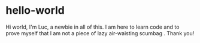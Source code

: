 # hello-world
Hi world,
I'm Luc, a newbie in all of this. I am here to learn code and to prove myself that I am not a piece of lazy air-waisting scumbag .
Thank you!


